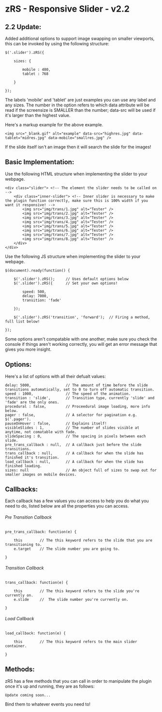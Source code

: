 zRS - Responsive Slider - v2.2
===

2.2 Update:
---

Added additional options to support image swapping on smaller viewports, this can be invoked by using the following structure:

	$('.slider').zRS({

		sizes: {

			mobile : 480,
			tablet : 768

		}

	});

The labels 'mobile' and 'tablet' are just examples you can use any label and any sizes. The number in the option refers to which data attribute will be read if the screensize is SMALLER than the number; data-src will be used if it's larger than the highest value.

Here's a markup example for the above example.

	<img src="_blank.gif" alt="example" data-src="highres.jpg" data-tablet="midres.jpg" data-mobile="smallres.jpg" />

If the slide itself isn't an image then it will search the slide for the images!

Basic Implementation:
---

Use the following HTML structure when implementing the slider to your webpage.

	<div class="slider"> <!-- The element the slider needs to be called on -->
		<div class="inner-slider"> <!-- Inner slider is necessary to make the plugin function correctly, make sure this is 100% width if you want it responsive! -->
			<img src="img/trans/1.jpg" alt="Tester" />
			<img src="img/trans/2.jpg" alt="Tester" />
			<img src="img/trans/3.jpg" alt="Tester" />
			<img src="img/trans/4.jpg" alt="Tester" />
			<img src="img/trans/5.jpg" alt="Tester" />
			<img src="img/trans/6.jpg" alt="Tester" />
			<img src="img/trans/7.jpg" alt="Tester" />
			<img src="img/trans/8.jpg" alt="Tester" />
		</div>
	</div>

Use the following JS structure when implementing the slider to your webpage.

	$(document).ready(function() {

		$('.slider').zRS();		// Uses default options below
		$('.slider').zRS({		// Set your own options!

			speed: 500,
			delay: 7000,
			transition: 'fade'

		});

		$('.slider').zRS('transition', 'forward'); 	// Firing a method, full list below!

	});

Some options aren't compatable with one another, make sure you check the console if things aren't working correctly, you will get an error message that gives you more insight.

Options:
---

Here's a list of options with all their defualt values:

	delay: 5000, 				// The amount of time before the slide transitions automatically, set to 0 to turn off automatic transition.
	speed : 1000, 				// The speed of the animation.
	transition : 'slide', 		// Transition type, currently 'slide' and 'fade' are the only ones.
	procedural : false, 		// Proceedural image loading, more info below.
	pager : false, 				// A selector for pagination e.g. $('.pager').
	pauseOnHover : false, 		// Explains itself!
	visibleSlides : 1, 			// The number of slides visible at anytime, not comatable with fade.
	slideSpacing : 0,			// The spacing in pixels between each slide.
	pre_trans_callback : null,	// A callback just before the slide transitions.
	trans_callback : null, 		// A callback for when the slide has finished it's transition.
	load_callback : null,		// A callback for when the slide has finished loading.
	sizes: null 				// An object full of sizes to swap out for smaller images on mobile devices.

Callbacks:
---

Each callback has a few values you can access to help you do what you need to do, listed below are all the properties you can access.

###### Pre Transition Callback
	
	pre_trans_callback: function(e) {

		this 		// The this keyword refers to the slide that you are transitioning to.
		e.target 	// The slide number you are going to.

	}

###### Transition Callback

	trans_callback: function(e) {

		this 		// The this keyword refers to the slide you're currently on.
		e.slide 	//	The slide number you're currently on.

	}

###### Load Callback

	load_callback: function(e) {

		this 		// The this keyword refers to the main slider container.
 
	}

Methods:
---

zRS has a few methods that you can call in order to manipulate the plugin once it's up and running, they are as follows:

	Update coming soon...

Bind them to whatever events you need to!